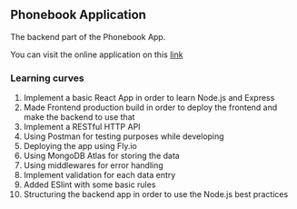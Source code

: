 ## Phonebook Application

The backend part of the Phonebook App.
 
You can visit the online application on this [link](https://throbbing-sound-8802.fly.dev/)

### Learning curves
1. Implement a basic React App in order to learn Node.js and Express
2. Made Frontend production build in order to deploy the frontend and make the backend to use that
3. Implement a RESTful HTTP API
4. Using Postman for testing purposes while developing
5. Deploying the app using Fly.io
6. Using MongoDB Atlas for storing the data
7. Using middlewares for error handling
8. Implement validation for each data entry
9. Added ESlint with some basic rules
10. Structuring the backend app in order to use the Node.js best practices 
